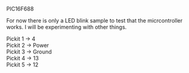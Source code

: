 PIC16F688

For now there is only a LED blink sample to test that the micrcontroller works. I will be experimenting with other things.

Pickit 1  -> 4  
Pickit 2  -> Power  
Pickit 3  -> Ground  
Pickit 4  -> 13  
Pickit 5  -> 12  

